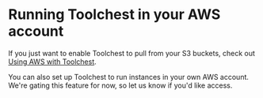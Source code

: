 # Running Toolchest in your AWS account

If you just want to enable Toolchest to pull from your S3 buckets, check out 
[Using AWS with Toolchest](../feature-reference/using-aws-with-toolchest.md).

You can also set up Toolchest to run instances in your own AWS account. We're gating this feature for now, so let us 
know if you'd like access.